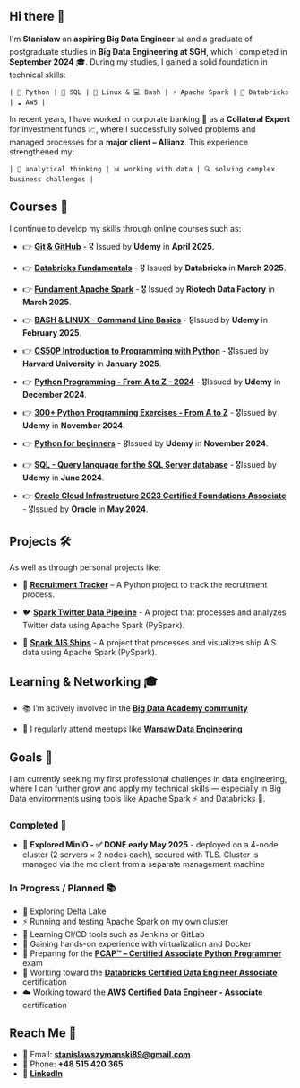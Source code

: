 ## Hi there 👋

I'm **Stanisław** an **aspiring Big Data Engineer** 📊 and a graduate of postgraduate studies in **Big Data Engineering at SGH**, which I completed in **September 2024** 🎓.
During my studies, I gained a solid foundation in technical skills:

    | 🐍 Python | 🧮 SQL | 🐧 Linux & 💻 Bash | ⚡ Apache Spark | 🧱 Databricks | ☁️ AWS |

In recent years, I have worked in corporate banking 💼 as a **Collateral Expert** for investment funds 📈, where I successfully solved problems and managed processes for a **major client – Allianz**.
This experience strengthened my:

    | 🧠 analytical thinking | 📊 working with data | 🔍 solving complex business challenges |

## Courses 📂

I continue to develop my skills through online courses such as:

- 👉 **[Git & GitHub](https://www.udemy.com/certificate/UC-f91307c0-a7dd-452f-84b0-60544ecfd1d4)** - 🎖️ Issued by **Udemy** in **April 2025**.

- 👉 **[Databricks Fundamentals](https://credentials.databricks.com/206db1e4-8836-4785-88f6-3389619ddfe7#acc.lePzf6bd)** - 🎖️ Issued by **Databricks** in **March 2025**.

- 👉 **[Fundament Apache Spark](http://riotechdatafactory.com/wp-content/uploads/2025/03/76bdc79c7186ca2675c1efa233d0a615.pdf)** - 🎖️ Issued by **Riotech Data Factory** in **March 2025**.

- 👉 **[BASH & LINUX - Command Line Basics](https://www.udemy.com/certificate/UC-638f4b8a-4cf0-40b5-bb82-58b59925685a)** - 🎖️Issued by **Udemy** in **February 2025**.

- 👉 **[CS50P Introduction to Programming with Python](https://cs50.harvard.edu/certificates/b5f90620-79f5-4f4a-9b40-828d6c8c6eb1)** - 🎖️Issued by **Harvard University** in **January 2025**.

- 👉 **[Python Programming - From A to Z - 2024](https://www.udemy.com/certificate/UC-1849cca4-6f7e-4d63-aabe-385c69bde17a)** - 🎖️Issued by **Udemy** in **December 2024**.

- 👉 **[300+ Python Programming Exercises - From A to Z](https://www.udemy.com/certificate/UC-3d41f133-ad8e-4788-a8e5-288b349e2929)** - 🎖️Issued by **Udemy** in **November 2024**.

- 👉 **[Python for beginners](https://www.udemy.com/certificate/UC-94ef53d8-848e-4252-a339-933cf1eb58b7)** - 🎖️Issued by **Udemy** in **November 2024**.

- 👉 **[SQL - Query language for the SQL Server database](https://www.udemy.com/certificate/UC-1e6b3dcb-09b1-4844-964a-5568af2ed23b)** - 🎖️Issued by **Udemy** in **June 2024**.

- 👉 **[Oracle Cloud Infrastructure 2023 Certified Foundations Associate](https://catalog-education.oracle.com/pls/certview/sharebadge?id=E688282CAD7BA2B1BE1931F7DDEBF62027EBC2D7697C903B12D266E276DB4B27)** - 🎖️Issued by **Oracle** in **May 2024**.

## Projects 🛠️

As well as through personal projects like:
- 📝 **[Recruitment Tracker](https://github.com/szymsta/recruitment_tracker)** – A Python project to track the recruitment process.

- 🐦 **[Spark Twitter Data Pipeline](https://github.com/szymsta/spark_twitter_pipeline)** - A project that processes and analyzes Twitter data using Apache Spark (PySpark).

- 🚢 **[Spark AIS Ships](https://github.com/szymsta/spark_ais_ships)** - A project that processes and visualizes ship AIS data using Apache Spark (PySpark).

## Learning & Networking 🎓

- 📚 I’m actively involved in the **[Big Data Academy community](https://akademia-bigdata.pl/members/staszym)**

- 🧠 I regularly attend meetups like **[Warsaw Data Engineering](https://www.meetup.com/warsaw-data-engineering)**

## Goals 🎯

I am currently seeking my first professional challenges in data engineering, where I can further grow and apply my technical skills — especially in Big Data environments using tools like Apache Spark ⚡ and Databricks 🧱.  
  
### Completed 🏁

- 🦩 **Explored MinIO - ✅ DONE early May 2025** - deployed on a 4-node cluster (2 servers × 2 nodes each), secured with TLS. Cluster is managed via the mc client from a separate management machine

### In Progress / Planned 📚

- 🌊 Exploring Delta Lake
- ⚡ Running and testing Apache Spark on my own cluster
- 🔁 Learning CI/CD tools such as Jenkins or GitLab
- 🐳 Gaining hands-on experience with virtualization and Docker
- 🐍 Preparing for the **[PCAP™ – Certified Associate Python Programmer](https://pythoninstitute.org/pcap)** exam 
- 🧱 Working toward the **[Databricks Certified Data Engineer Associate](https://www.databricks.com/learn/certification/data-engineer-associate)** certification
- ☁️ Working toward the **[AWS Certified Data Engineer - Associate](https://aws.amazon.com/certification/certified-data-engineer-associate/)** certification

## Reach Me 🤝

- 📧 Email: **stanislawszymanski89@gmail.com**
- 📱 Phone: **+48 515 420 365**
- 🔗 **[LinkedIn](https://www.linkedin.com/in/stanis%C5%82aw-szyma%C5%84ski-574ab0186/)**

